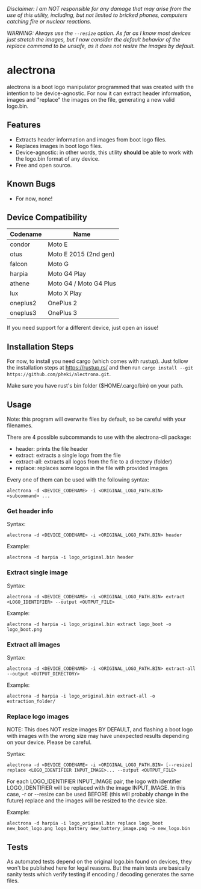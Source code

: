 *Disclaimer: I am NOT responsible for any damage that may arise from the use of this utility, including, but not limited to bricked phones, computers catching fire or nuclear reactions.*

*WARNING: Always use the `--resize` option. As far as I know most devices just stretch the images, but I now consider the default behavior of the replace command to be unsafe, as it does not resize the images by default.*

# alectrona

alectrona is a boot logo manipulator programmed that was created with the intention to be device-agnostic. For now it can extract header information, images and "replace" the images on the file, generating a new valid logo.bin.

## Features

- Extracts header information and images from boot logo files.
- Replaces images in boot logo files.
- Device-agnostic: in other words, this utility **should** be able to work with the logo.bin format of any device.
- Free and open source.

## Known Bugs

- For now, none!

## Device Compatibility

| Codename | Name                   |
| -------- | ---------------------- |
| condor   | Moto E                 |
| otus     | Moto E 2015 (2nd gen)  |
| falcon   | Moto G                 |
| harpia   | Moto G4 Play           |
| athene   | Moto G4 / Moto G4 Plus |
| lux      | Moto X Play            |
| oneplus2 | OnePlus 2              |
| oneplus3 | OnePlus 3              |

If you need support for a different device, just open an issue!

## Installation Steps

For now, to install you need cargo (which comes with rustup). Just follow the installation steps at https://rustup.rs/ and then run ```cargo install --git https://github.com/pheki/alectrona.git```.

Make sure you have rust's bin folder ($HOME/.cargo/bin) on your path.

## Usage
Note: this program will overwrite files by default, so be careful with your filenames.

There are 4 possible subcommands to use with the alectrona-cli package:
- header: prints the file header
- extract: extracts a single logo from the file
- extract-all: extracts all logos from the file to a directory (folder)
- replace: replaces some logos in the file with provided images

Every one of them can be used with the following syntax:
```
alectrona -d <DEVICE_CODENAME> -i <ORIGINAL_LOGO_PATH.BIN> <subcommand> ...
```

### Get header info

Syntax:
```
alectrona -d <DEVICE_CODENAME> -i <ORIGINAL_LOGO_PATH.BIN> header
```
Example:
```
alectrona -d harpia -i logo_original.bin header
```

### Extract single image
Syntax:
```
alectrona -d <DEVICE_CODENAME> -i <ORIGINAL_LOGO_PATH.BIN> extract <LOGO_IDENTIFIER> --output <OUTPUT_FILE>
```

Example:
```
alectrona -d harpia -i logo_original.bin extract logo_boot -o logo_boot.png
```

### Extract all images
Syntax:
```
alectrona -d <DEVICE_CODENAME> -i <ORIGINAL_LOGO_PATH.BIN> extract-all --output <OUTPUT_DIRECTORY>
```

Example:
```
alectrona -d harpia -i logo_original.bin extract-all -o extraction_folder/
```

### Replace logo images
NOTE: This does NOT resize images BY DEFAULT, and flashing a boot logo with images with the wrong size may have unexpected results depending on your device. Please be careful.

Syntax:
```
alectrona -d <DEVICE_CODENAME> -i <ORIGINAL_LOGO_PATH.BIN> [--resize] replace <LOGO_IDENTIFIER INPUT_IMAGE>... --output <OUTPUT_FILE>
```

For each LOGO_IDENTIFIER INPUT_IMAGE pair, the logo with identifier LOGO_IDENTIFIER will be replaced with the image INPUT_IMAGE.
In this case, -r or --resize can be used BEFORE (this will probably change in the future) replace and the images will be resized to the device size.

Example:
```
alectrona -d harpia -i logo_original.bin replace logo_boot new_boot_logo.png logo_battery new_battery_image.png -o new_logo.bin
```

## Tests

As automated tests depend on the original logo.bin found on devices, they won't be published here for legal reasons. But the main tests are basically sanity tests which verify testing if encoding / decoding generates the same files.
